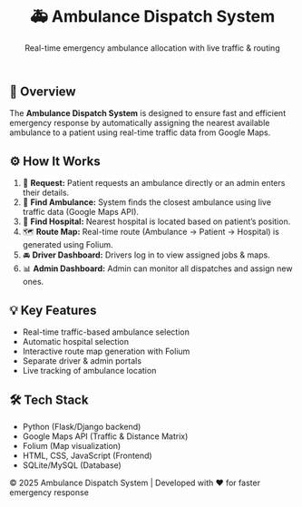 <!DOCTYPE html>
<html lang="en">
<head>
</head>
<body>

<header>
    <h1>🚑 Ambulance Dispatch System</h1>
    <p>Real-time emergency ambulance allocation with live traffic & routing</p>
</header>

<main>

<section>
    <h2>📌 Overview</h2>
    <p>
        The <strong>Ambulance Dispatch System</strong> is designed to ensure fast and efficient emergency response by automatically 
        assigning the nearest available ambulance to a patient using real-time traffic data from Google Maps.
    </p>
</section>

<section>
    <h2>⚙️ How It Works</h2>
    <ol>
        <li>🚨 <strong>Request:</strong> Patient requests an ambulance directly or an admin enters their details.</li>
        <li>📍 <strong>Find Ambulance:</strong> System finds the closest ambulance using live traffic data (Google Maps API).</li>
        <li>🏥 <strong>Find Hospital:</strong> Nearest hospital is located based on patient’s position.</li>
        <li>🗺 <strong>Route Map:</strong> Real-time route (Ambulance → Patient → Hospital) is generated using Folium.</li>
        <li>🚘 <strong>Driver Dashboard:</strong> Drivers log in to view assigned jobs & maps.</li>
        <li>📊 <strong>Admin Dashboard:</strong> Admin can monitor all dispatches and assign new ones.</li>
    </ol>
</section>

<section>
    <h2>💡 Key Features</h2>
    <ul>
        <li>Real-time traffic-based ambulance selection</li>
        <li>Automatic hospital selection</li>
        <li>Interactive route map generation with Folium</li>
        <li>Separate driver & admin portals</li>
        <li>Live tracking of ambulance location</li>
    </ul>
</section>

<section>
    <h2>🛠 Tech Stack</h2>
    <ul>
        <li>Python (Flask/Django backend)</li>
        <li>Google Maps API (Traffic & Distance Matrix)</li>
        <li>Folium (Map visualization)</li>
        <li>HTML, CSS, JavaScript (Frontend)</li>
        <li>SQLite/MySQL (Database)</li>
    </ul>
</section>

</main>

<footer>
    <p>© 2025 Ambulance Dispatch System | Developed with ❤️ for faster emergency response</p>
</footer>

</body>
</html>
